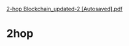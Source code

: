 [2-hop Blockchain_updated-2 [Autosaved].pdf](https://github.com/TuyetTDuong/2hop/files/6549727/2-hop.Blockchain_updated-2.Autosaved.pdf)
# 2hop
